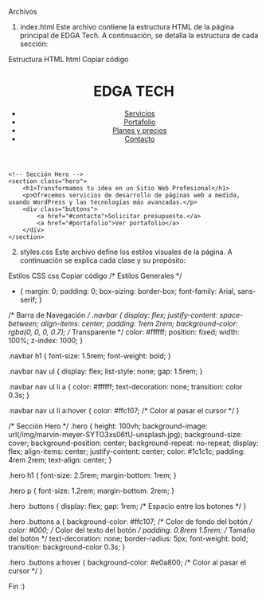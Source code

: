 
Archivos
1. index.html
Este archivo contiene la estructura HTML de la página principal de EDGA Tech. A continuación, se detalla la estructura de cada sección:

Estructura HTML
html
Copiar código
<!DOCTYPE html>
<html lang="es">
<head>
    <meta charset="UTF-8">
    <meta name="viewport" content="width=device-width, initial-scale=1.0">
    <title>EDGA Tech - Desarrollo Web Profesional</title>
    <link rel="stylesheet" href="styles.css">
</head>
<body>
    <!-- Barra de Navegación -->
    <header class="navbar">
        <h1>EDGA TECH</h1>
        <nav>
            <ul>
                <li><a href="#servicios">Servicios</a></li>
                <li><a href="#portafolio">Portafolio</a></li>
                <li><a href="#planes">Planes y precios</a></li>
                <li><a href="#contacto">Contacto</a></li>
            </ul>
        </nav>
    </header>

    <!-- Sección Hero -->
    <section class="hero">
        <h1>Transformamos tu idea en un Sitio Web Profesional</h1>
        <p>Ofrecemos servicios de desarrollo de páginas web a medida, usando WordPress y las tecnologías más avanzadas.</p>
        <div class="buttons">
            <a href="#contacto">Solicitar presupuesto.</a>
            <a href="#portafolio">Ver portafolio</a>
        </div>
    </section>
</body>
</html>


2. styles.css
Este archivo define los estilos visuales de la página. A continuación se explica cada clase y su propósito:

Estilos CSS
css
Copiar código
/* Estilos Generales */
* {
    margin: 0;
    padding: 0;
    box-sizing: border-box;
    font-family: Arial, sans-serif;
}

/* Barra de Navegación */
.navbar {
    display: flex;
    justify-content: space-between;
    align-items: center;
    padding: 1rem 2rem;
    background-color: rgba(0, 0, 0, 0.7); /* Transparente */
    color: #ffffff;
    position: fixed;
    width: 100%;
    z-index: 1000;
}

.navbar h1 {
    font-size: 1.5rem;
    font-weight: bold;
}

.navbar nav ul {
    display: flex;
    list-style: none;
    gap: 1.5rem;
}

.navbar nav ul li a {
    color: #ffffff;
    text-decoration: none;
    transition: color 0.3s;
}

.navbar nav ul li a:hover {
    color: #ffc107; /* Color al pasar el cursor */
}

/* Sección Hero */
.hero {
    height: 100vh;
    background-image: url(/img/marvin-meyer-SYTO3xs06fU-unsplash.jpg);
    background-size: cover;
    background-position: center;
    background-repeat: no-repeat;
    display: flex;
    align-items: center;
    justify-content: center;
    color: #1c1c1c;
    padding: 4rem 2rem;
    text-align: center;
}

.hero h1 {
    font-size: 2.5rem;
    margin-bottom: 1rem;
}

.hero p {
    font-size: 1.2rem;
    margin-bottom: 2rem;
}

.hero .buttons {
    display: flex;
    gap: 1rem; /* Espacio entre los botones */
}

.hero .buttons a {
    background-color: #ffc107; /* Color de fondo del botón */
    color: #000; /* Color del texto del botón */
    padding: 0.8rem 1.5rem; /* Tamaño del botón */
    text-decoration: none;
    border-radius: 5px;
    font-weight: bold;
    transition: background-color 0.3s;
}

.hero .buttons a:hover {
    background-color: #e0a800; /* Color al pasar el cursor */
}


Fin :)
